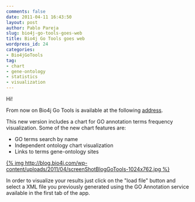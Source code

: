 ```yaml
---
comments: false
date: 2011-04-11 16:43:50
layout: post
author: Pablo Pareja
slug: bio4j-go-tools-goes-web
title: Bio4j Go Tools goes web
wordpress_id: 24
categories:
- Bio4jGoTools
tag:
- chart
- gene-ontology
- statistics
- visualization
---
```


Hi!

From now on Bio4j Go Tools is available at the following [address](http://gotools.bio4j.com:8080/Bio4jTestServer/Bio4jGoToolsWeb.html).

This new version includes a chart for GO annotation terms frequency visualization. Some of the new chart features are:

- GO terms search by name
- Independent ontology chart visualization
- Links to terms gene-ontology sites

[{% img http://blog.bio4j.com/wp-content/uploads/2011/04/screenShotBlogGoTools-1024x762.jpg %}](http://gotools.bio4j.com:8080/Bio4jTestServer/Bio4jGoToolsWeb.html)

In order to visualize your results just click on the "load file" button and select a XML file you previously generated using the GO Annotation service available in the first tab of the app.
